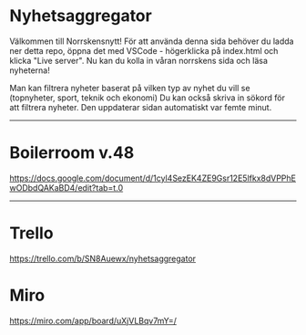 # Nyhetsaggregator

Välkommen till Norrskensnytt!
För att använda denna sida behöver du ladda ner detta repo, öppna det med VSCode - högerklicka på index.html och klicka "Live server".
Nu kan du kolla in våran norrskens sida och läsa nyheterna!

Man kan filtrera nyheter baserat på vilken typ av nyhet du vill se (topnyheter, sport, teknik och ekonomi)
Du kan också skriva in sökord för att filtrera nyheter.
Den uppdaterar sidan automatiskt var femte minut.




-------------------------------------------------------------------------------------



# Boilerroom v.48
https://docs.google.com/document/d/1cyl4SezEK4ZE9Gsr12E5lfkx8dVPPhEwODbdQAKaBD4/edit?tab=t.0

--------------------------------------------------------------------------------------------------------


# Trello
https://trello.com/b/SN8Auewx/nyhetsaggregator

# Miro
https://miro.com/app/board/uXjVLBqv7mY=/
